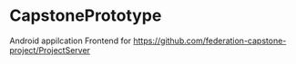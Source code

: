 # CapstonePrototype
Android appilcation Frontend for https://github.com/federation-capstone-project/ProjectServer
